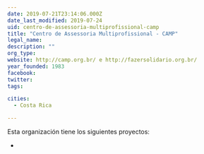 ```yaml
---
date: 2019-07-21T23:14:06.000Z
date_last_modified: 2019-07-24
uid: centro-de-assessoria-multiprofissional-camp
title: "Centro de Assessoria Multiprofissional - CAMP"
legal_name: 
description: ""
org_type: 
website: http://camp.org.br/ e http://fazersolidario.org.br/
year_founded: 1983
facebook: 
twitter: 
tags:

cities: 
  - Costa Rica

---
```


Esta organización tiene los siguientes proyectos:

- [](/i/plataforma-fazer-solidario-conectando-praticas-economicas-alternativas.html)
